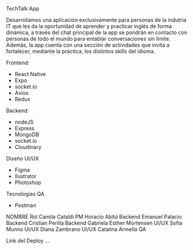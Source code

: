 TechTalk App

Desarrollamos una aplicación exclusivamente para personas de la indutria IT que les da la oportunidad de aprender y practicar inglés de forma dinámica, a través del chat principal de la app se pondrán en contacto con personas de todo el mundo para entablar conversaciones sin límite. Además, la app cuenta con una sección de actividades que invita a fortalecer, mediante la práctica, los distintos skills del idioma.

Frontend:
- React Native
- Expo
- socket.io
- Axios
- Redux

Backend:
- nodeJS
- Express
- MongoDB
- socket.io
- Cloudinary

Diseño UI/UX
- Figma
- Ilustrator
- Photoshop

Tecnologias QA
- Postman

NOMBRE	Rol
Camila Cataldi	PM
Horacio Abitú	Backend
Emanuel Palacio	Backend
Cristian Perilla Backend
Gabriela Esther Mortensen	UI/UX
Sofía Munno	UI/UX
Diana Zambrano	UI/UX
Catalina Armella	QA

Link del Deploy ...


